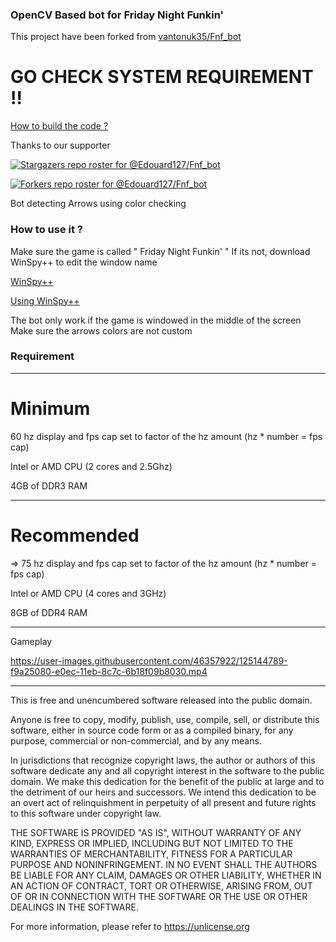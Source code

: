 

### OpenCV Based bot for Friday Night Funkin'

This project have been forked from [vantonuk35/Fnf_bot](https://github.com/vantonuk35/Fnf_bot)

# GO CHECK SYSTEM REQUIREMENT !!

[How to build the code ?](https://edouard127.github.io/Fnf_bot/)

Thanks to our supporter

[![Stargazers repo roster for @Edouard127/Fnf_bot](https://reporoster.com/stars/dark/notext/Edouard127/Fnf_bot)](https://github.com/Edouard127/Fnf_bot/stargazers)

[![Forkers repo roster for @Edouard127/Fnf_bot](https://reporoster.com/forks/dark/notext/Edouard127/Fnf_bot)](https://github.com/Edouard127/Fnf_bot/network/members)

Bot detecting Arrows using color checking


### How to use it ?

Make sure the game is called " Friday Night Funkin' "
If its not, download WinSpy++ to edit the window name 

[WinSpy++](http://www.catch22.net/assets/files/software/WinSpy17.zip)

[Using WinSpy++](https://user-images.githubusercontent.com/46357922/125144989-c2806f00-e0ed-11eb-94bd-bd27fa49539a.mp4)

The bot only work if the game is windowed in the middle of the screen
Make sure the arrows colors are not custom

### Requirement
___________________

# Minimum

60 hz display and fps cap set to factor of the hz amount (hz * number = fps cap)

Intel or AMD CPU (2 cores and 2.5Ghz)

4GB of DDR3 RAM

__________________

# Recommended

=> 75 hz display and fps cap set to factor of the hz amount (hz * number = fps cap)

Intel or AMD CPU (4 cores and 3GHz)

8GB of DDR4 RAM

_______________

Gameplay

https://user-images.githubusercontent.com/46357922/125144789-f9a25080-e0ec-11eb-8c7c-6b18f09b8030.mp4

_______________________
This is free and unencumbered software released into the public domain.

Anyone is free to copy, modify, publish, use, compile, sell, or
distribute this software, either in source code form or as a compiled
binary, for any purpose, commercial or non-commercial, and by any
means.

In jurisdictions that recognize copyright laws, the author or authors
of this software dedicate any and all copyright interest in the
software to the public domain. We make this dedication for the benefit
of the public at large and to the detriment of our heirs and
successors. We intend this dedication to be an overt act of
relinquishment in perpetuity of all present and future rights to this
software under copyright law.

THE SOFTWARE IS PROVIDED "AS IS", WITHOUT WARRANTY OF ANY KIND,
EXPRESS OR IMPLIED, INCLUDING BUT NOT LIMITED TO THE WARRANTIES OF
MERCHANTABILITY, FITNESS FOR A PARTICULAR PURPOSE AND NONINFRINGEMENT.
IN NO EVENT SHALL THE AUTHORS BE LIABLE FOR ANY CLAIM, DAMAGES OR
OTHER LIABILITY, WHETHER IN AN ACTION OF CONTRACT, TORT OR OTHERWISE,
ARISING FROM, OUT OF OR IN CONNECTION WITH THE SOFTWARE OR THE USE OR
OTHER DEALINGS IN THE SOFTWARE.

For more information, please refer to <https://unlicense.org>










